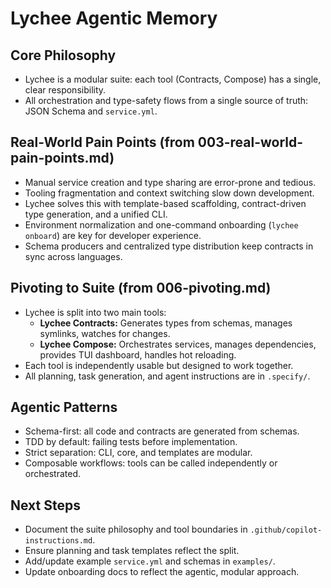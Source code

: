 # Lychee Agentic Memory

## Core Philosophy

- Lychee is a modular suite: each tool (Contracts, Compose) has a single, clear responsibility.
- All orchestration and type-safety flows from a single source of truth: JSON Schema and `service.yml`.

## Real-World Pain Points (from 003-real-world-pain-points.md)

- Manual service creation and type sharing are error-prone and tedious.
- Tooling fragmentation and context switching slow down development.
- Lychee solves this with template-based scaffolding, contract-driven type generation, and a unified CLI.
- Environment normalization and one-command onboarding (`lychee onboard`) are key for developer experience.
- Schema producers and centralized type distribution keep contracts in sync across languages.

## Pivoting to Suite (from 006-pivoting.md)

- Lychee is split into two main tools:
  - **Lychee Contracts:** Generates types from schemas, manages symlinks, watches for changes.
  - **Lychee Compose:** Orchestrates services, manages dependencies, provides TUI dashboard, handles hot reloading.
- Each tool is independently usable but designed to work together.
- All planning, task generation, and agent instructions are in `.specify/`.

## Agentic Patterns

- Schema-first: all code and contracts are generated from schemas.
- TDD by default: failing tests before implementation.
- Strict separation: CLI, core, and templates are modular.
- Composable workflows: tools can be called independently or orchestrated.

## Next Steps

- Document the suite philosophy and tool boundaries in `.github/copilot-instructions.md`.
- Ensure planning and task templates reflect the split.
- Add/update example `service.yml` and schemas in `examples/`.
- Update onboarding docs to reflect the agentic, modular approach.
